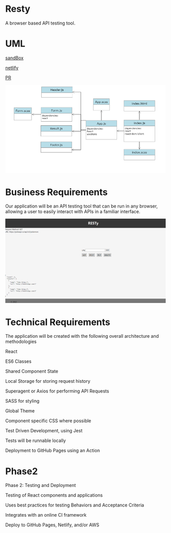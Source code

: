 # Resty
A browser based API testing tool.

# UML
[sandBox](https://8l3rv0-3000.preview.csb.app/)

[netlify](https://effulgent-syrniki-b06561.netlify.app/)

[PR](https://github.com/alsatarysamah/resty/pull/4)

![](./public/resty.png)

# Business Requirements

Our application will be an API testing tool that can be run in any browser, allowing a user to easily interact with APIs in a familiar interface.

![](./public/app.png)

# Technical Requirements
The application will be created with the following overall architecture and methodologies

React

ES6 Classes

Shared Component State

Local Storage for storing request history

Superagent or Axios for performing API Requests

SASS for styling

Global Theme

Component specific CSS where possible

Test Driven Development, using Jest

Tests will be runnable locally

Deployment to GitHub Pages using an Action
# Phase2
Phase 2: Testing and Deployment

Testing of React components and applications

Uses best practices for testing Behaviors and Acceptance Criteria

Integrates with an online CI framework

Deploy to GitHub Pages, Netlify, and/or AWS
